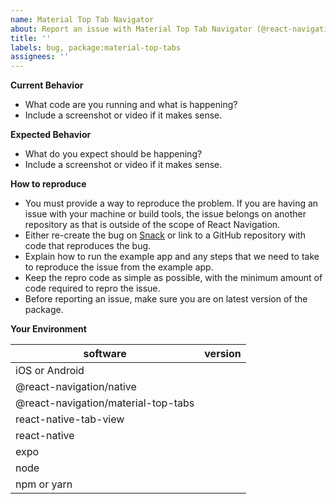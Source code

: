 ```yaml
---
name: Material Top Tab Navigator
about: Report an issue with Material Top Tab Navigator (@react-navigation/material-top-tabs)
title: ''
labels: bug, package:material-top-tabs
assignees: ''
---
```


**Current Behavior**

- What code are you running and what is happening?
- Include a screenshot or video if it makes sense.

**Expected Behavior**

- What do you expect should be happening?
- Include a screenshot or video if it makes sense.

**How to reproduce**

- You must provide a way to reproduce the problem. If you are having an issue with your machine or build tools, the issue belongs on another repository as that is outside of the scope of React Navigation.
- Either re-create the bug on [Snack](https://snack.expo.io) or link to a GitHub repository with code that reproduces the bug.
- Explain how to run the example app and any steps that we need to take to reproduce the issue from the example app.
- Keep the repro code as simple as possible, with the minimum amount of code required to repro the issue.
- Before reporting an issue, make sure you are on latest version of the package.

**Your Environment**

| software                            | version |
| ----------------------------------- | ------- |
| iOS or Android                      |
| @react-navigation/native            |
| @react-navigation/material-top-tabs |
| react-native-tab-view               |
| react-native                        |
| expo                                |
| node                                |
| npm or yarn                         |
